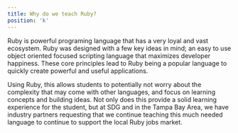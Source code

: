 ```yaml
---
title: Why do we teach Ruby?
position: 'k'
---
```

Ruby is powerful programing language that has a very loyal and vast ecosystem. Ruby was designed with a few key ideas in mind; an easy to use object oriented focused scripting language that maximizes developer happiness. These core principles lead to Ruby being a popular language to quickly create powerful and useful applications. 

Using Ruby, this allows students to potentially not worry about the complexity that may come with other languages, and focus on learning concepts and building ideas. Not only does this provide a solid learning experience for the student, but at SDG and in the Tampa Bay Area, we have industry partners requesting that we continue teaching this much needed language to continue to support the local Ruby jobs market.
